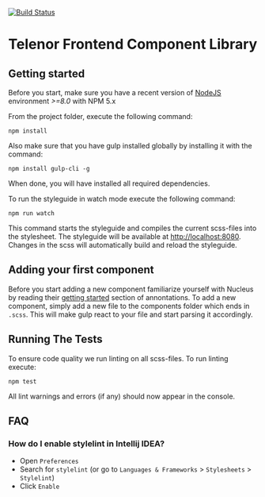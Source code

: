 [![Build Status](https://travis-ci.org/TelenorFrontend/component-library.svg?branch=master)](https://travis-ci.org/TelenorFrontend/component-library)

# Telenor Frontend Component Library

## Getting started

Before you start, make sure you have a recent version of [NodeJS](http://nodejs.org/) environment *>=8.0* with NPM 5.x

From the project folder, execute the following command:

```shell
npm install
```

Also make sure that you have gulp installed globally by installing it with the command:

```shell
npm install gulp-cli -g
```

When done, you will have installed all required dependencies.

To run the styleguide in watch mode execute the following command:

```shell
npm run watch
```

This command starts the styleguide and compiles the current scss-files into the stylesheet. The styleguide will be available at [http://localhost:8080](http://localhost:8080). Changes in the scss will automatically build and reload the styleguide.

## Adding your first component

Before you start adding a new component familiarize yourself with Nucleus by reading their [getting started](https://holidaypirates.github.io/nucleus/getting-started.html) section of annontations. To add a new component, simply add a new file to the components folder which ends in `.scss`. This will make gulp react to your file and start parsing it accordingly.

## Running The Tests

To ensure code quality we run linting on all scss-files. To run linting execute:

```shell
npm test
```

All lint warnings and errors (if any) should now appear in the console.

## FAQ

### How do I enable stylelint in Intellij IDEA?

* Open `Preferences`
* Search for `stylelint` (or go to `Languages & Frameworks` > `Stylesheets` > `Stylelint`)
* Click `Enable`
